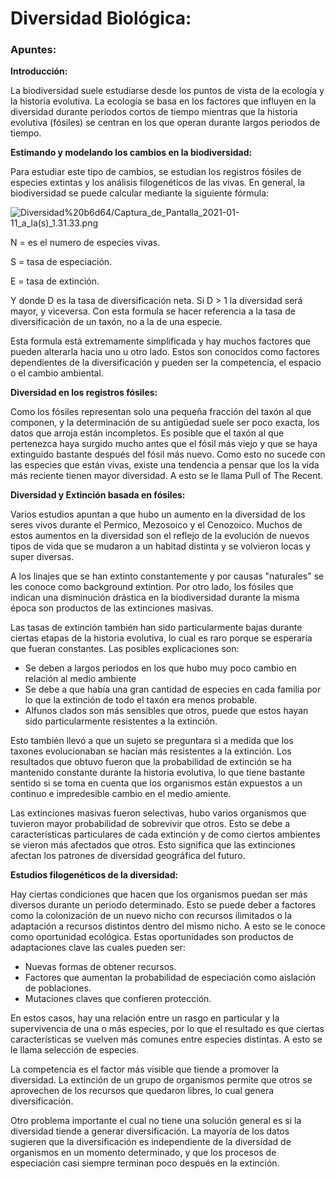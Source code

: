 # Diversidad Biológica:

### Apuntes:

**Introducción:**

La biodiversidad suele estudiarse desde los puntos de vista de la ecología y la historia evolutiva. La ecología se basa en los factores que influyen en la diversidad durante periodos cortos de tiempo mientras que la historia evolutiva (fósiles) se centran en los que operan durante largos periodos de tiempo.

**Estimando y modelando los cambios en la biodiversidad:**

Para estudiar este tipo de cambios, se estudian los registros fósiles de especies extintas y los análisis filogenéticos de las vivas. En general, la biodiversidad se puede calcular mediante la siguiente fórmula:

![Diversidad%20b6d64/Captura_de_Pantalla_2021-01-11_a_la(s)_1.31.33.png](Diversidad%20b6d64/Captura_de_Pantalla_2021-01-11_a_la(s)_1.31.33.png)

N = es el numero de especies vivas.

S = tasa de especiación.

E = tasa de extinción.

Y donde D es la tasa de diversificación neta. Si D > 1 la diversidad será mayor, y viceversa. Con esta formula se hacer referencia a la tasa de diversificación de un taxón, no a la de una especie.

Esta formula está extremamente simplificada y hay muchos factores que pueden alterarla hacia uno u otro lado. Estos son conocidos como factores dependientes de la diversificación y pueden ser la competencia, el espacio o el cambio ambiental.

**Diversidad en los registros fósiles:**

Como los fósiles representan solo una pequeña fracción del taxón al que componen, y la determinación de su antigüedad suele ser poco exacta, los datos que arroja están incompletos. Es posible que el taxón al que pertenezca haya surgido mucho antes que el fósil más viejo y que se haya extinguido bastante después del fósil más nuevo. Como esto no sucede con las especies que están vivas, existe una tendencia a pensar que los la vida más reciente tienen mayor diversidad. A esto se le llama Pull of The Recent.

**Diversidad y Extinción basada en fósiles:**

Varios estudios apuntan a que hubo un aumento en la diversidad de los seres vivos durante el Permico, Mezosoico y el Cenozoico. Muchos de estos aumentos en la diversidad son el reflejo de la evolución de nuevos tipos de vida que se mudaron a un habitad distinta y se volvieron locas y super diversas.

A los linajes que se han extinto constantemente y por causas "naturales"  se les conoce como background extintion. Por otro lado, los fósiles que indican una disminución drástica en la biodiversidad durante la misma época son productos de las extinciones masivas. 

Las tasas de extinción también han sido particularmente bajas durante ciertas etapas de la historia evolutiva, lo cual es raro porque se esperaría que fueran constantes. Las posibles explicaciones son:

- Se deben a largos periodos en los que hubo muy poco cambio en relación al medio ambiente
- Se debe a que había una gran cantidad de especies en cada familia por lo que la extinción de todo el taxón era menos probable.
- Alfunos clados son más sensibles que otros, puede que estos hayan sido particularmente resistentes a la extinción.

Esto también llevó a que un sujeto se preguntara si a medida que los taxones evolucionaban se hacían más resistentes a la extinción. Los resultados que obtuvo fueron que la probabilidad de extinción se ha mantenido constante durante la historia evolutiva, lo que tiene bastante sentido si se toma en cuenta que los organismos están expuestos a un continuo e impredesible cambio en el medio amiente.

Las extinciones masivas fueron selectivas, hubo varios organismos que tuvieron mayor probabilidad de sobrevivir que otros. Esto se debe a características particulares de cada extinción y de como ciertos ambientes se vieron más afectados que otros. Esto significa que las extinciones afectan los patrones de diversidad geográfica del futuro.

**Estudios filogenéticos de la diversidad:**

Hay ciertas condiciones que hacen que los organismos puedan ser más diversos durante un periodo determinado. Esto se puede deber a factores como la colonización de un nuevo nicho con recursos ilimitados o la adaptación a recursos distintos dentro del mismo nicho. A esto se le conoce como oportunidad ecológica. Estas oportunidades son productos de adaptaciones clave las cuales pueden ser: 

- Nuevas formas de obtener recursos.
- Factores que aumentan la probabilidad de especiación como aislación de poblaciones.
- Mutaciones claves que confieren protección.

En estos casos, hay una relación entre un rasgo en particular y la supervivencia de una o más especies, por lo que el resultado es que ciertas características se vuelven más comunes entre especies distintas. A esto se le llama selección de especies. 

La competencia es el factor más visible que tiende a promover la diversidad. La extinción de un grupo de organismos permite que otros se aprovechen de los recursos que quedaron libres, lo cual genera diversificación.

Otro problema importante el cual no tiene una solución general es si la diversidad tiende a generar diversificación. La mayoría de los datos sugieren que la diversificación es independiente de la diversidad de organismos en un momento determinado, y que los procesos de especiación casi siempre terminan poco después en la extinción.
